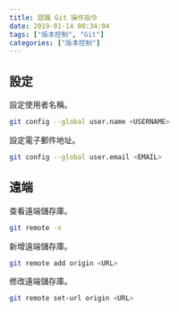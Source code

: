 ```yaml
---
title: 認識 Git 操作指令
date: 2019-01-14 00:34:04
tags: ["版本控制", "Git"]
categories: ["版本控制"]
---
```


## 設定

設定使用者名稱。

```BASH
git config --global user.name <USERNAME>
```

設定電子郵件地址。

```BASH
git config --global user.email <EMAIL>
```

## 遠端

查看遠端儲存庫。

```BASH
git remote -v
```

新增遠端儲存庫。

```BASH
git remote add origin <URL>
```

修改遠端儲存庫。

```BASH
git remote set-url origin <URL>
```
